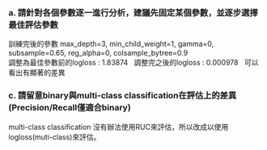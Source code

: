 ### a. 請針對各個參數逐一進行分析，建議先固定某個參數，並逐步選擇最佳評估參數  
訓練完後的參數 max_depth=3, min_child_weight=1, gamma=0, subsample=0.65, reg_alpha=0, colsample_bytree=0.9  
調整為最佳參數前的logloss : 1.83874  
調整完之後的logloss : 0.000978   
可以看出有顯著的差異  
### c. 請留意binary與multi-class classification在評估上的差異 (Precision/Recall僅適合binary)
multi-class classification 沒有辦法使用RUC來評估，所以改成以使用logloss(muti-class)來評估。
